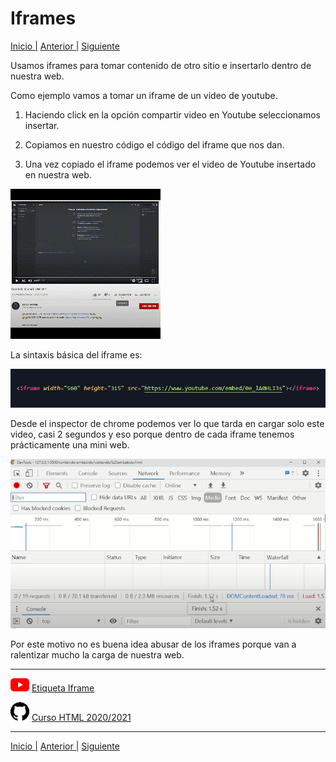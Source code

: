 # Iframes

[Inicio |](../README.md)  [Anterior |](7etiqueta_video.md) [Siguiente](9etiqueta_figure.md)  

Usamos iframes para tomar contenido de otro sitio e insertarlo dentro de nuestra web.

Como ejemplo vamos a tomar un iframe de un video de youtube.

1. Haciendo click en la opción compartir video en Youtube seleccionamos insertar.

2. Copiamos en nuestro código el código del iframe que nos dan.

3. Una vez copiado el iframe podemos ver el video de Youtube insertado en nuestra web.


![como insertar un iframe desde youtube](assets/iframe.gif)

La sintaxis básica del iframe es:

![compartir_youtube](assets/iframe6.png)

Desde el inspector de chrome podemos ver lo que tarda en cargar solo este video, casi 2 segundos y eso porque dentro de cada iframe tenemos prácticamente una mini web.

![compartir_youtube](assets/iframe7.png)

Por este motivo no es buena idea abusar de los iframes porque van a ralentizar mucho la carga de nuestra web.

---
![youtube logo](assets/youtube_logo_30.png) [Etiqueta Iframe](https://youtu.be/hAgrrW5LM6M)

![githube logo](assets/github_logo_30.png) [Curso HTML 2020/2021](https://github.com/DorianDesings/html-2020-2021)  

---
[Inicio |]() [Anterior |](7etiqueta_video.md) [Siguiente](9etiqueta_figure.md)  
